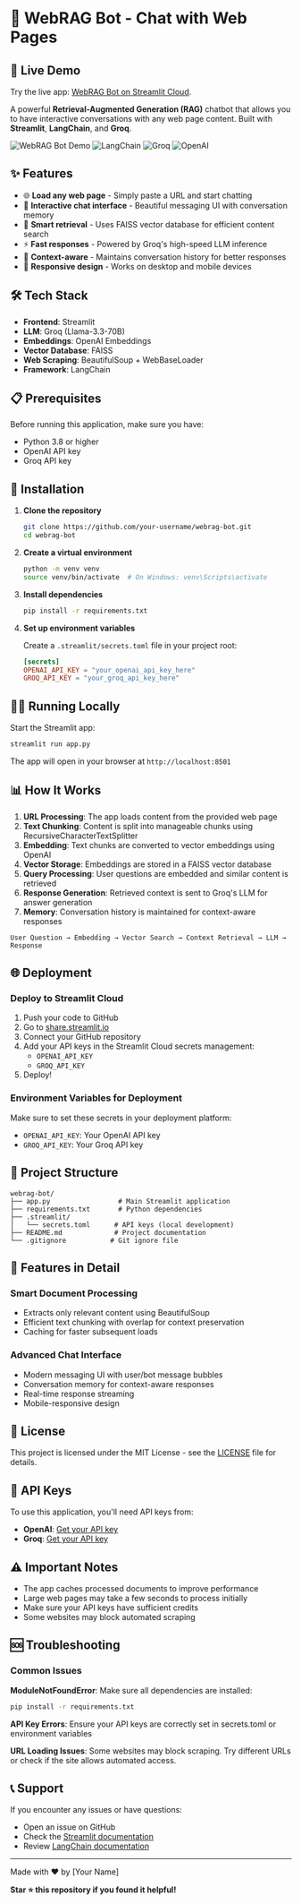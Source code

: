 # 🤖 WebRAG Bot - Chat with Web Pages

## 🚀 Live Demo
Try the live app: [WebRAG Bot on Streamlit Cloud](https://webrag-bot-harsh-pilania.streamlit.app/).

A powerful **Retrieval-Augmented Generation (RAG)** chatbot that allows you to have interactive conversations with any web page content. Built with **Streamlit**, **LangChain**, and **Groq**.

![WebRAG Bot Demo](https://img.shields.io/badge/Streamlit-FF4B4B?style=for-the-badge&logo=streamlit&logoColor=white)
![LangChain](https://img.shields.io/badge/LangChain-1C3C3C?style=for-the-badge&logo=langchain&logoColor=white)
![Groq](https://img.shields.io/badge/Groq-000000?style=for-the-badge&logo=groq&logoColor=white)
![OpenAI](https://img.shields.io/badge/OpenAI-412991?style=for-the-badge&logo=openai&logoColor=white)


## ✨ Features

- 🌐 **Load any web page** - Simply paste a URL and start chatting
- 💬 **Interactive chat interface** - Beautiful messaging UI with conversation memory
- 🧠 **Smart retrieval** - Uses FAISS vector database for efficient content search
- ⚡ **Fast responses** - Powered by Groq's high-speed LLM inference
- 🎯 **Context-aware** - Maintains conversation history for better responses
- 📱 **Responsive design** - Works on desktop and mobile devices



## 🛠️ Tech Stack

- **Frontend**: Streamlit
- **LLM**: Groq (Llama-3.3-70B)
- **Embeddings**: OpenAI Embeddings
- **Vector Database**: FAISS
- **Web Scraping**: BeautifulSoup + WebBaseLoader
- **Framework**: LangChain

## 📋 Prerequisites

Before running this application, make sure you have:

- Python 3.8 or higher
- OpenAI API key
- Groq API key

## 🔧 Installation

1. **Clone the repository**
   ```bash
   git clone https://github.com/your-username/webrag-bot.git
   cd webrag-bot
   ```

2. **Create a virtual environment**
   ```bash
   python -m venv venv
   source venv/bin/activate  # On Windows: venv\Scripts\activate
   ```

3. **Install dependencies**
   ```bash
   pip install -r requirements.txt
   ```

4. **Set up environment variables**
   
   Create a `.streamlit/secrets.toml` file in your project root:
   ```toml
   [secrets]
   OPENAI_API_KEY = "your_openai_api_key_here"
   GROQ_API_KEY = "your_groq_api_key_here"
   ```

## 🏃‍♂️ Running Locally

Start the Streamlit app:

```bash
streamlit run app.py
```

The app will open in your browser at `http://localhost:8501`

## 📊 How It Works

1. **URL Processing**: The app loads content from the provided web page
2. **Text Chunking**: Content is split into manageable chunks using RecursiveCharacterTextSplitter
3. **Embedding**: Text chunks are converted to vector embeddings using OpenAI
4. **Vector Storage**: Embeddings are stored in a FAISS vector database
5. **Query Processing**: User questions are embedded and similar content is retrieved
6. **Response Generation**: Retrieved context is sent to Groq's LLM for answer generation
7. **Memory**: Conversation history is maintained for context-aware responses

```
User Question → Embedding → Vector Search → Context Retrieval → LLM → Response
```

## 🌐 Deployment

### Deploy to Streamlit Cloud

1. Push your code to GitHub
2. Go to [share.streamlit.io](https://share.streamlit.io)
3. Connect your GitHub repository
4. Add your API keys in the Streamlit Cloud secrets management:
   - `OPENAI_API_KEY`
   - `GROQ_API_KEY`
5. Deploy!

### Environment Variables for Deployment

Make sure to set these secrets in your deployment platform:
- `OPENAI_API_KEY`: Your OpenAI API key
- `GROQ_API_KEY`: Your Groq API key

## 📁 Project Structure

```
webrag-bot/
├── app.py                 # Main Streamlit application
├── requirements.txt       # Python dependencies
├── .streamlit/
│   └── secrets.toml      # API keys (local development)
├── README.md             # Project documentation
└── .gitignore           # Git ignore file
```

## 🎨 Features in Detail

### Smart Document Processing
- Extracts only relevant content using BeautifulSoup
- Efficient text chunking with overlap for context preservation
- Caching for faster subsequent loads

### Advanced Chat Interface
- Modern messaging UI with user/bot message bubbles
- Conversation memory for context-aware responses
- Real-time response streaming
- Mobile-responsive design


## 📝 License

This project is licensed under the MIT License - see the [LICENSE](LICENSE) file for details.

## 🔗 API Keys

To use this application, you'll need API keys from:

- **OpenAI**: [Get your API key](https://platform.openai.com/api-keys)
- **Groq**: [Get your API key](https://console.groq.com/keys)

## ⚠️ Important Notes

- The app caches processed documents to improve performance
- Large web pages may take a few seconds to process initially
- Make sure your API keys have sufficient credits
- Some websites may block automated scraping

## 🆘 Troubleshooting

### Common Issues

**ModuleNotFoundError**: Make sure all dependencies are installed:
```bash
pip install -r requirements.txt
```

**API Key Errors**: Ensure your API keys are correctly set in secrets.toml or environment variables

**URL Loading Issues**: Some websites may block scraping. Try different URLs or check if the site allows automated access.

## 📞 Support

If you encounter any issues or have questions:
- Open an issue on GitHub
- Check the [Streamlit documentation](https://docs.streamlit.io)
- Review [LangChain documentation](https://docs.langchain.com)

---

Made with ❤️ by [Your Name]

**Star ⭐ this repository if you found it helpful!**
